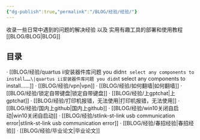 ```yaml
---
{"dg-publish":true,"permalink":"/BLOG/经验/经验/"}
---
```



收录一些日常中遇到的问题的解决经验  以及  实用有趣工具的部署和使用教程
[[BLOG/BLOG\|BLOG]]

## 目录

· [[BLOG/经验/quartus ii安装器件库问题 you didn`t select any components to install……\|quartus ii安装器件库问题 you didn`t select any components to install……]]
· [[BLOG/经验/vpn\|vpn]]
· [[BLOG/经验/如何翻墙\|如何翻墙]]
· [[BLOG/经验/锁定自带键盘\|锁定自带键盘]]
· [[BLOG/经验/上gptchat\|上gptchat]]
· [[BLOG/经验/打印机报错，无法使用\|打印机报错，无法使用]]
· [[BLOG/经验/国内上github\|国内上github]]
· [[BLOG/经验/win10关闭自启动\|win10关闭自启动]]
· [[BLOG/经验/stlink-st-link usb communication error\|stlink-st-link usb communication error]]
· [[BLOG/经验/春招经验\|春招经验]]
· [[BLOG/经验/毕业论文\|毕业论文]]
